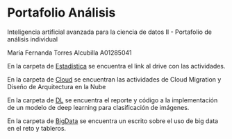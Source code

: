 # Portafolio Análisis
Inteligencia artificial avanzada para la ciencia de datos II - Portafolio de análisis individual

María Fernanda Torres Alcubilla A01285041

En la carpeta de [Estadística](Estadistica) se encuentra el link al drive con las actividades.

En la carpeta de [Cloud](Cloud) se encuentran las actividades de Cloud Migration y Diseño de Arquitectura en la Nube

En la carpeta de [DL](DL) se encuentra el reporte y código a la implementación de un modelo de deep learning para clasificación de imágenes.

En la carpeta de [BigData](BigData) se encuentra un escrito sobre el uso de big data en el reto y tableros.  
